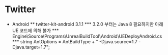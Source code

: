 # Twitter
* Android
** twitter-kit-android 3.1.1
*** 3.2.0 부터는 Java 8 필요하지만 아래 UE 코드에 의해 불가
*** Engine\Source\Programs\UnrealBuildTool\Android\UEDeployAndroid.cs
*** string AntOptions = AntBuildType + " -Djava.source=1.7 -Djava.target=1.7";